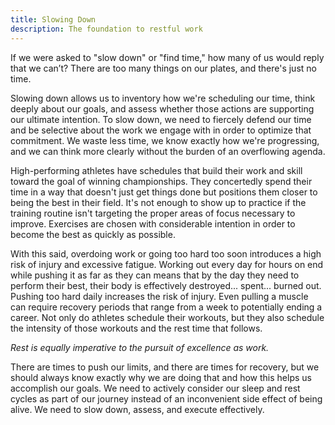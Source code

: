 ```yaml
---
title: Slowing Down
description: The foundation to restful work
---
```


If we were asked to "slow down" or "find time," how many of us would reply that we can’t? There are too many things on our plates, and there's just no time.

Slowing down allows us to inventory how we're scheduling our time, think deeply about our goals, and assess whether those actions are supporting our ultimate intention. To slow down, we need to fiercely defend our time and be selective about the work we engage with in order to optimize that commitment. We waste less time, we know exactly how we're progressing, and we can think more clearly without the burden of an overflowing agenda. 

High-performing athletes have schedules that build their work and skill toward the goal of winning championships. They concertedly spend their time in a way that doesn't just get things done but positions them closer to being the best in their field. It's not enough to show up to practice if the training routine isn't targeting the proper areas of focus necessary to improve. Exercises are chosen with considerable intention in order to become the best as quickly as possible. 

With this said, overdoing work or going too hard too soon introduces a high risk of injury and excessive fatigue. Working out every day for hours on end while pushing it as far as they can means that by the day they need to perform their best, their body is effectively destroyed... spent... burned out. Pushing too hard daily increases the risk of injury. Even pulling a muscle can require recovery periods that range from a week to potentially ending a career. Not only do athletes schedule their workouts, but they also schedule the intensity of those workouts and the rest time that follows. 

<em>Rest is equally imperative to the pursuit of excellence as work.</em>

There are times to push our limits, and there are times for recovery, but we should always know exactly why we are doing that and how this helps us accomplish our goals. We need to actively consider our sleep and rest cycles as part of our journey instead of an inconvenient side effect of being alive. We need to slow down, assess, and execute effectively.
